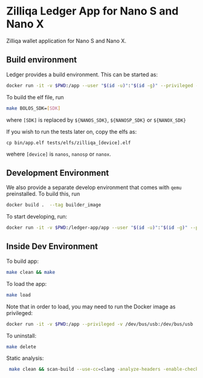 # Zilliqa Ledger App for Nano S and Nano X

Zilliqa wallet application for Nano S and Nano X.

## Build environment

Ledger provides a build environment. This can be started as:

```sh
docker run -it -v $PWD:/app --user "$(id -u)":"$(id -g)" --privileged -v /dev/bus/usb:/dev/bus/usb  ghcr.io/ledgerhq/ledger-app-builder/ledger-app-builder-lite:latest
```

To build the elf file, run

```sh
make BOLOS_SDK=[SDK]
```

where `[SDK]` is replaced by `${NANOS_SDK}`, `${NANOSP_SDK}` or `${NANOX_SDK}`

If you wish to run the tests later on, copy the elfs as:

```
cp bin/app.elf tests/elfs/zilliqa_[device].elf
```

wehere `[device]` is `nanos`, `nanosp` or `nanox`.

## Development Environment

We also provide a separate develop environment that comes with `qemu`
preinstalled. To build this, run

```sh
docker build .  --tag builder_image
```

To start developing, run:

```sh
docker run -it -v $PWD:/ledger-app/app --user "$(id -u)":"$(id -g)" --privileged -v /dev/bus/usb:/dev/bus/usb builder_image:latest bash
```

## Inside Dev Environment

To build app:

```sh
make clean && make
```

To load the app:

```sh
make load
```

Note that in order to load, you may need to run the Docker image as privileged:

```sh
docker run -it -v $PWD:/app --privileged -v /dev/bus/usb:/dev/bus/usb  ghcr.io/ledgerhq/ledger-app-builder/ledger-app-builder-lite:latest
```

To uninstall:

```sh
make delete
```

Static analysis:

```sh
 make clean && scan-build --use-cc=clang -analyze-headers -enable-checker security -enable-checker unix -enable-checker valist -o scan-build --status-bugs make default
```
